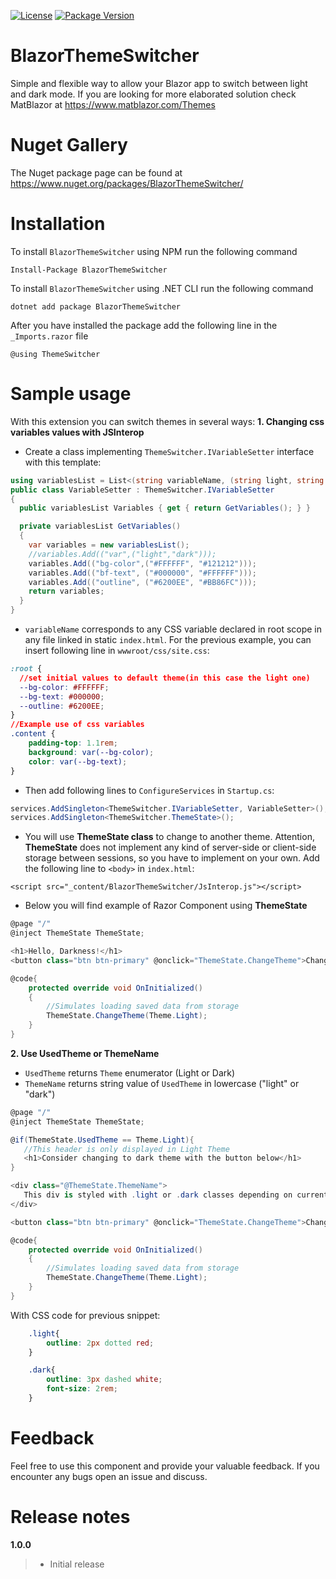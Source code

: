 [![License](https://img.shields.io/github/license/BlazorExtensions/Storage.svg?longCache=true&style=flat-square)](https://github.com/DominikNITA/Blazor.ThemeSwitcher/blob/master/LICENSE)
[![Package Version](https://img.shields.io/badge/nuget-v1.0.1-blue.svg?longCache=true&style=flat-square)](https://www.nuget.org/packages/BlazorThemeSwitcher/)
# BlazorThemeSwitcher
Simple and flexible way to allow your Blazor app to switch between light and dark mode. If you are looking for more elaborated solution check MatBlazor at https://www.matblazor.com/Themes
# Nuget Gallery
The Nuget package page can be found at https://www.nuget.org/packages/BlazorThemeSwitcher/
# Installation
To install ```BlazorThemeSwitcher``` using NPM run the following command
```
Install-Package BlazorThemeSwitcher
```
To install ```BlazorThemeSwitcher``` using .NET CLI run the following command
```
dotnet add package BlazorThemeSwitcher
```
After you have installed the package add the following line in the ```_Imports.razor``` file
```
@using ThemeSwitcher
```
# Sample usage
With this extension you can switch themes in several ways: 
**1. Changing css variables values with JSInterop**
   - Create a class implementing ```ThemeSwitcher.IVariableSetter``` interface with this template:
          
```C#
using variablesList = List<(string variableName, (string light, string dark) possibleValues)>;
public class VariableSetter : ThemeSwitcher.IVariableSetter
{
  public variablesList Variables { get { return GetVariables(); } }

  private variablesList GetVariables()
  {
    var variables = new variablesList();
    //variables.Add(("var",("light","dark")));
    variables.Add(("bg-color",("#FFFFFF", "#121212")));
    variables.Add(("bf-text", ("#000000", "#FFFFFF")));
    variables.Add(("outline", ("#6200EE", "#BB86FC")));
    return variables;
  }
}
```

   - ```variableName``` corresponds to any CSS variable declared in root scope in any file linked in static ```index.html```. For the previous example, you can insert following line in ```wwwroot/css/site.css```:
          
```css
:root {
  //set initial values to default theme(in this case the light one)
  --bg-color: #FFFFFF;
  --bg-text: #000000;
  --outline: #6200EE;
}
//Example use of css variables
.content {
    padding-top: 1.1rem;
    background: var(--bg-color);
    color: var(--bg-text);
}
```

   - Then add following lines to ```ConfigureServices``` in ```Startup.cs```:

```C#
services.AddSingleton<ThemeSwitcher.IVariableSetter, VariableSetter>();
services.AddSingleton<ThemeSwitcher.ThemeState>();
```
   - You will use **ThemeState class** to change to another theme. Attention, **ThemeState** does not implement any kind of server-side or client-side storage between sessions, so you have to implement on your own.
   Add the following line to ```<body>``` in ```index.html```:
```
<script src="_content/BlazorThemeSwitcher/JsInterop.js"></script>
```
   - Below you will find example of Razor Component using **ThemeState**
``` C#
@page "/"
@inject ThemeState ThemeState;

<h1>Hello, Darkness!</h1>
<button class="btn btn-primary" @onclick="ThemeState.ChangeTheme">Change Theme</button>

@code{
    protected override void OnInitialized()
    {
        //Simulates loading saved data from storage
        ThemeState.ChangeTheme(Theme.Light);
    }
}
```
**2. Use UsedTheme or ThemeName**
   - ```UsedTheme``` returns ```Theme``` enumerator (Light or Dark)
   - ```ThemeName``` returns string value of ```UsedTheme``` in lowercase ("light" or "dark")
```C#
@page "/"
@inject ThemeState ThemeState;

@if(ThemeState.UsedTheme == Theme.Light){
   //This header is only displayed in Light Theme 
   <h1>Consider changing to dark theme with the button below</h1>
}

<div class="@ThemeState.ThemeName">
   This div is styled with .light or .dark classes depending on current theme!
</div>

<button class="btn btn-primary" @onclick="ThemeState.ChangeTheme">Change Theme</button>

@code{
    protected override void OnInitialized()
    {
        //Simulates loading saved data from storage
        ThemeState.ChangeTheme(Theme.Light);
    }
}
```
With CSS code for previous snippet:
```css
    .light{
        outline: 2px dotted red;
    }

    .dark{
        outline: 3px dashed white;
        font-size: 2rem;
    }

```
          
# Feedback
Feel free to use this component and provide your valuable feedback. If you encounter any bugs open an issue and discuss.
# Release notes

**1.0.0**
> - Initial release
